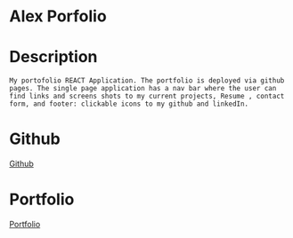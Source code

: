 # Alex Porfolio  

# Description 

`
My portofolio REACT Application. The portfolio is deployed via github pages. The single page application has a nav bar where the user can find links and screens shots to my current projects, Resume , contact form, and footer: clickable icons to my github and linkedIn. `


# Github 

[Github](https://github.com/Walker-Walker)

# Portfolio

[Portfolio](https://walker-walker.github.io/alex-portfolio/)
